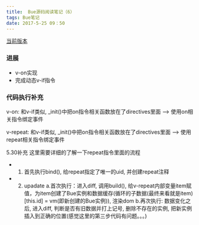 ```yaml
---
title:  Bue源码阅读笔记（6）
tags: Bue笔记
date: 2017-5-25 09：50
---
```


[当前版本](https://github.com/youngwind/bue/tree/9e9804c2ee802c2658199236b10da42d6ea16136)

### 进展

- v-on实现
- 完成动态v-if指令

### 代码执行补充

v-on: 和v-if类似, _init()中把on指令相关函数放在了directives里面 --> 使用on相关指令绑定事件

v-repeat: 和v-if类似, _init()中把on指令相关函数放在了directives里面 --> 使用repeat相关指令绑定事件

5.30补充
这里需要详细的了解一下repeat指令里面的流程

- 1. 首先执行bind(), 给repeat指定了唯一的uid, 并创建repeat注释
- 2. upadate 
    a.首次执行：进入diff, 调用build(), 给v-repeat内部变量item赋值，为item创建了Bue实例和数据缓存(循环的子数据(最终来看就是item)[this.id] = vm(即新创建的Bue实例)), 渲染dom
    b.再次执行: 数据变化之后, 进入diff, 判断是否有旧数据并打上记号, 删除不存在的实例, 把新实例插入到正确的位置(感觉这里的第三步代码有问题。。。)
